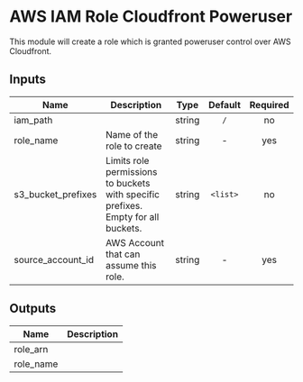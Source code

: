 # AWS IAM Role Cloudfront Poweruser

This module will create a role which is granted poweruser control over AWS Cloudfront.

<!-- START -->

## Inputs

| Name | Description | Type | Default | Required |
|------|-------------|:----:|:-----:|:-----:|
| iam_path |  | string | `/` | no |
| role_name | Name of the role to create | string | - | yes |
| s3_bucket_prefixes | Limits role permissions to buckets with specific prefixes. Empty for all buckets. | string | `<list>` | no |
| source_account_id | AWS Account that can assume this role. | string | - | yes |

## Outputs

| Name | Description |
|------|-------------|
| role_arn |  |
| role_name |  |

<!-- END -->
